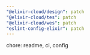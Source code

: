```yaml
---
"@elixir-cloud/design": patch
"@elixir-cloud/tes": patch
"@elixir-cloud/wes": patch
"eslint-config-elixir": patch
---
```


chore: readme, ci, config
